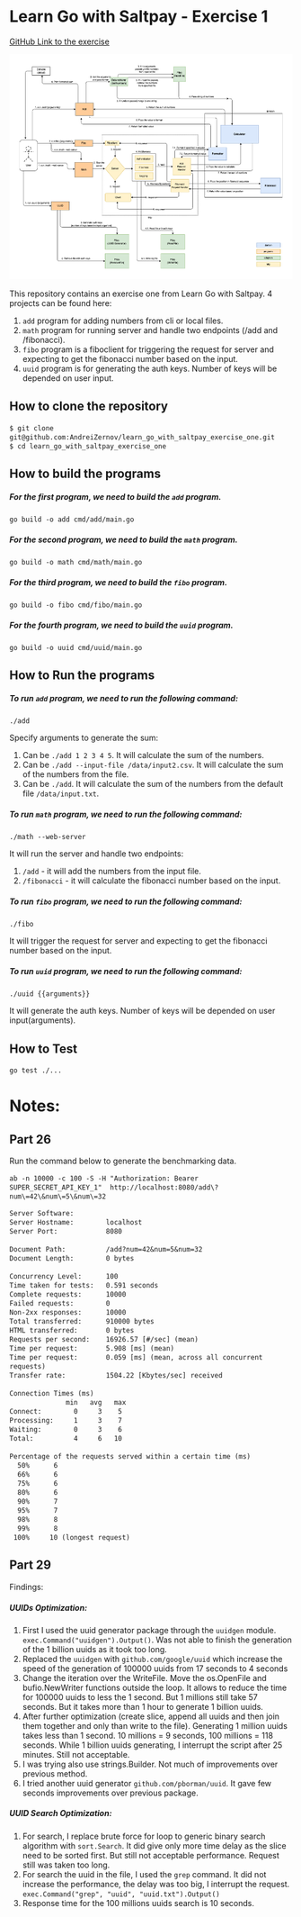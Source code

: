 # Learn Go with Saltpay - Exercise 1

[GitHub Link to the exercise](https://github.com/saltpay/learn-go-with-salt/blob/master/book/exercise1.md) 

<img src="documents/golang_exercise_one.drawio.png" width="600" height="400" alt="golang diagram" />

This repository contains an exercise one from Learn Go with Saltpay.
4 projects can be found here:
1. `add` program for adding numbers from cli or local files. 
2. `math` program for running server and handle two endpoints (/add and /fibonacci).
3. `fibo` program is a fiboclient for triggering the request for server and expecting to get the fibonacci number based on the input.
4. `uuid` program is for generating the auth keys. Number of keys will be depended on user input. 


## How to clone the repository

```
$ git clone git@github.com:AndreiZernov/learn_go_with_saltpay_exercise_one.git
$ cd learn_go_with_saltpay_exercise_one
```

## How to build the programs

##### For the first program, we need to build the `add` program.
```
go build -o add cmd/add/main.go
```

##### For the second program, we need to build the `math` program.
```
go build -o math cmd/math/main.go
```

##### For the third program, we need to build the `fibo` program.
```
go build -o fibo cmd/fibo/main.go
```

##### For the fourth program, we need to build the `uuid` program.
```
go build -o uuid cmd/uuid/main.go
```

## How to Run the programs

##### To run `add` program, we need to run the following command:
```
./add
```
Specify arguments to generate the sum:
1. Can be ```./add 1 2 3 4 5```. It will calculate the sum of the numbers.
2. Can be ```./add --input-file /data/input2.csv```. It will calculate the sum of the numbers from the file.
3. Can be ```./add```. It will calculate the sum of the numbers from the default file `/data/input.txt`.

##### To run `math` program, we need to run the following command:
```
./math --web-server 
```
It will run the server and handle two endpoints:
1. `/add` - it will add the numbers from the input file.
2. `/fibonacci` - it will calculate the fibonacci number based on the input.

##### To run `fibo` program, we need to run the following command:
```
./fibo
```
It will trigger the request for server and expecting to get the fibonacci number based on the input.

##### To run `uuid` program, we need to run the following command:
```
./uuid {{arguments}}
```
It will generate the auth keys. Number of keys will be depended on user input(arguments).


## How to Test
```
go test ./...
```


# Notes: 
## Part 26

Run the command below to generate the benchmarking data.
```
ab -n 10000 -c 100 -S -H "Authorization: Bearer SUPER_SECRET_API_KEY_1"  http://localhost:8080/add\?num\=42\&num\=5\&num\=32
```

```
Server Software:        
Server Hostname:        localhost
Server Port:            8080

Document Path:          /add?num=42&num=5&num=32
Document Length:        0 bytes

Concurrency Level:      100
Time taken for tests:   0.591 seconds
Complete requests:      10000
Failed requests:        0
Non-2xx responses:      10000
Total transferred:      910000 bytes
HTML transferred:       0 bytes
Requests per second:    16926.57 [#/sec] (mean)
Time per request:       5.908 [ms] (mean)
Time per request:       0.059 [ms] (mean, across all concurrent requests)
Transfer rate:          1504.22 [Kbytes/sec] received

Connection Times (ms)
              min   avg   max
Connect:        0     3    5
Processing:     1     3    7
Waiting:        0     3    6
Total:          4     6   10

Percentage of the requests served within a certain time (ms)
  50%      6
  66%      6
  75%      6
  80%      6
  90%      7
  95%      7
  98%      8
  99%      8
 100%     10 (longest request)

```


## Part 29

Findings: 
##### UUIDs Optimization:
1. First I used the uuid generator package through the `uuidgen` module. ```exec.Command("uuidgen").Output()```.
    Was not able to finish the generation of the 1 billion uuids as it took too long.
2. Replaced the ```uuidgen``` with ```github.com/google/uuid``` which increase the speed of the generation of 100000 uuids from 17 seconds to 4 seconds
3. Change the iteration over the WriteFile. Move the os.OpenFile and bufio.NewWriter functions outside the loop. It allows to reduce the time for 100000 uuids to less the 1 second.
    But 1 millions still take 57 seconds. But it takes more than 1 hour to generate 1 billion uuids.
4. After further optimization (create slice, append all uuids and then join them together and only than write to the file).
   Generating 1 million uuids takes less than 1 second. 10 millions = 9 seconds, 100 millions = 118 seconds. 
   While 1 billion uuids generating, I interrupt the script after 25 minutes. Still not acceptable. 
5. I was trying also use strings.Builder. Not much of improvements over previous method.
6. I tried another uuid generator ```github.com/pborman/uuid```. It gave few seconds improvements over previous package.

##### UUID Search Optimization:
1. For search, I replace brute force for loop to generic binary search algorithm with ```sort.Search```. It did give only more time delay as the slice need to be sorted first.
    But still not acceptable performance. Request still was taken too long. 
2. For search the uuid in the file, I used the `grep` command. It did not increase the performance, the delay was too big, I interrupt the request.
    ```exec.Command("grep", "uuid", "uuid.txt").Output()```
3. Response time for the 100 millions uuids search is 10 seconds. 